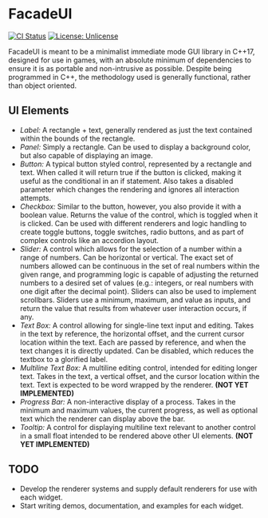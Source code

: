 # FacadeUI

[![CI Status](https://github.com/jjsheets/FacadeUI/workflows/CI/badge.svg?branch=main)](https://github.com/jjsheets/FacadeUI/actions) [![License: Unlicense](https://img.shields.io/badge/license-Unlicense-blue.svg)](http://unlicense.org/)

FacadeUI is meant to be a minimalist immediate mode GUI library in C++17, designed for use in games, with an absolute minimum of dependencies to ensure it is as portable and non-intrusive as possible. Despite being programmed in C++, the methodology used is generally functional, rather than object oriented.

## UI Elements

* *Label:* A rectangle + text, generally rendered as just the text contained within the bounds of the rectangle.
* *Panel:* Simply a rectangle. Can be used to display a background color, but also capable of displaying an image.
* *Button:* A typical button styled control, represented by a rectangle and text. When called it will return true if the button is clicked, making it useful as the conditional in an if statement. Also takes a disabled parameter which changes the rendering and ignores all interaction attempts.
* *Checkbox:* Similar to the button, however, you also provide it with a boolean value. Returns the value of the control, which is toggled when it is clicked. Can be used with different renderers and logic handling to create toggle buttons, toggle switches, radio buttons, and as part of complex controls like an accordion layout.
* *Slider:* A control which allows for the selection of a number within a range of numbers. Can be horizontal or vertical. The exact set of numbers allowed can be continuous in the set of real numbers within the given range, and programming logic is capable of adjusting the returned numbers to a desired set of values (e.g.: integers, or real numbers with one digit after the decimal point). Sliders can also be used to implement scrollbars. Sliders use a minimum, maximum, and value as inputs, and return the value that results from whatever user interaction occurs, if any.
* *Text Box:* A control allowing for single-line text input and editing. Takes in the text by reference, the horizontal offset, and the current cursor location within the text. Each are passed by reference, and when the text changes it is directly updated. Can be disabled, which reduces the textbox to a glorified label.
* *Multiline Text Box:* A multiline editing control, intended for editing longer text. Takes in the text, a vertical offset, and the cursor location within the text. Text is expected to be word wrapped by the renderer. **(NOT YET IMPLEMENTED)**
* *Progress Bar:* A non-interactive display of a process. Takes in the minimum and maximum values, the current progress, as well as optional text which the renderer can display above the bar.
* *Tooltip:* A control for displaying multiline text relevant to another control in a small float intended to be rendered above other UI elements. **(NOT YET IMPLEMENTED)**

## TODO

* Develop the renderer systems and supply default renderers for use with each widget.
* Start writing demos, documentation, and examples for each widget.
